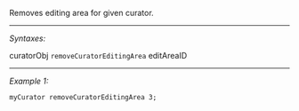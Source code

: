 Removes editing area for given curator.


---
*Syntaxes:*

curatorObj `removeCuratorEditingArea` editAreaID

---
*Example 1:*

```sqf
myCurator removeCuratorEditingArea 3;
```